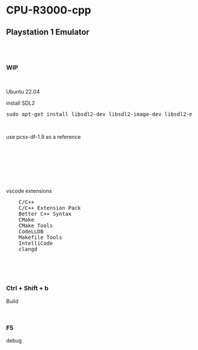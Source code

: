 # CPU-R3000-cpp

## Playstation 1 Emulator

<br><br>

### WIP

<br>

Ubuntu 22.04

install SDL2

<pre>
sudo apt-get install libsdl2-dev libsdl2-image-dev libsdl2-mixer-dev libsdl2-net-dev libsdl2-ttf-dev
</pre>

<br>

use pcsx-df-1.9 as a reference

<br><br><br><br><br><br>

vscode extensions

<pre>
    C/C++
    C/C++ Extension Pack
    Better C++ Syntax
    CMake
    CMake Tools
    CodeLLDB
    Makefile Tools
    IntelliCode
    clangd
</pre>

<br><br><br>

### Ctrl + Shift + b

Build

<br>

### F5

debug

<br><br><br><br><br><br><br><br>
